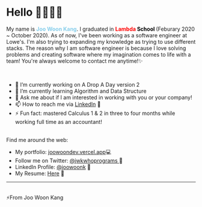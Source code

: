 
<!--
**joowoonk/joowoonk** is a ✨ _special_ ✨ repository because its `README.md` (this file) appears on your GitHub profile.
-->






<h1 style="font-weight: bold">
Hello <span>👋🏼👨‍💻</span>
</h1>
<p>My name is <strong style="color: skyblue"> Joo Woon Kang</strong>. I graduated in <strong style="color: red">Lambda</strong><strong style="color:black"> School </strong> (Feburary 2020 ~ October 2020). As of now, I've been working as a software engineer at Lowe's. I'm also trying to expanding my knowledge as trying to use different stacks. The reason why I am software engineer is because I love solving problems and creating software where my imagination comes to life with a team! You're always welcome to contact me anytime!✨</p>

<br/>
<ul>
<li> 🔭 I’m currently working on A Drop A Day version 2</li>
<li> 🌱 I’m currently learning Algorithm and Data Structure</li>
<!--- 👯 I’m looking to collaborate on 
- 🤔 I’m looking for help with ...-->
<li> 💬 Ask me about if I am interested in working with you or your company!</li>
<li> 📫 How to reach me via <a target="_blank" href="https://www.linkedin.com/in/joowoonk/">LinkedIn</a> 📄</li> 
<li> ⚡ Fun fact: mastered Calculus 1 & 2 in three to four months while working full time as an accountant!</li>
</ul>
<br/>
Find me around the web:
<ul>
    <li>My portfolio: <a target="_blank" href="https://joowoondev.vercel.app/">joowoondev.vercel.app</a>💻</li>
<li>Follow me on Twitter: <a target="_blank" href="https://twitter.com/jwkwhoprograms">
    @jwkwhoprograms </a> 💙
    <li>LinkedIn Profile: <a target="_blank" href="https://www.linkedin.com/in/joowoonk/">@joowoonk</a> 📄 </li>
    <li>My Resume: <a target="_blank" href="https://drive.google.com/file/d/1SMfAylPnbsnbL_FfRlCC7QfGmS7ccZVG/view">Here</a> 🤺 </li>
</ul>

<hr/>
<br>
<span>⚡From Joo Woon Kang</span>
